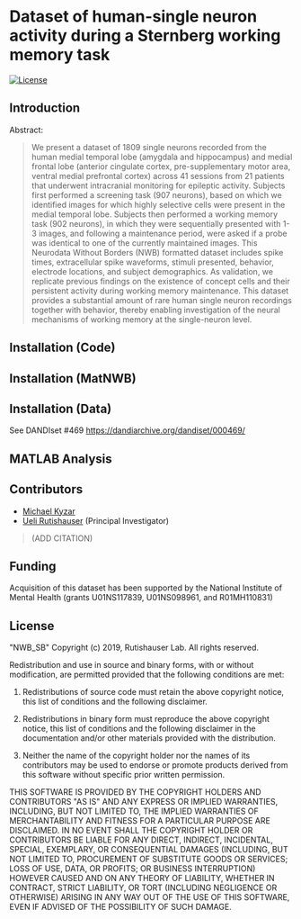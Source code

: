 # Dataset of human-single neuron activity during a Sternberg working memory task 

[![License](https://img.shields.io/badge/License-BSD%203--Clause-blue.svg)](https://opensource.org/licenses/BSD-3-Clause)
<!---
[![Generic badge](https://img.shields.io/badge/release-1.0.0-green.svg)](https://github.com/rutishauserlab/workinggmem-release-NWB/releases/)
[![Generic badge](https://img.shields.io/badge/DOI-10.17605/OSF.IO/HV7JA-orange.svg)](https://osf.io/hv7ja/)
-->
## Introduction

Abstract:
>We present a dataset of 1809 single neurons recorded from the human medial temporal lobe (amygdala and hippocampus) and medial frontal lobe (anterior cingulate cortex, pre-supplementary motor area, ventral medial prefrontal cortex) across 41 sessions from 21 patients that underwent intracranial monitoring for epileptic activity. Subjects first performed a screening task (907 neurons), based on which we identified images for which highly selective cells were present in the medial temporal lobe. Subjects then performed a working memory task (902 neurons), in which they were sequentially presented with 1-3 images, and following a maintenance period, were asked if a probe was identical to one of the currently maintained images. This Neurodata Without Borders (NWB) formatted dataset includes spike times, extracellular spike waveforms, stimuli presented, behavior, electrode locations, and subject demographics. As validation, we replicate previous findings on the existence of concept cells and their persistent activity during working memory maintenance.  This dataset provides a substantial amount of rare human single neuron recordings together with behavior, thereby enabling investigation of the neural mechanisms of working memory at the single-neuron level.

## Installation (Code)

## Installation (MatNWB)

## Installation (Data)
See DANDIset #469
https://dandiarchive.org/dandiset/000469/

## MATLAB Analysis

## Contributors
* [Michael Kyzar](mailto:kyzarnexus@gmail.com)
* [Ueli Rutishauser](mailto:Ueli.Rutishauser@cshs.org) (Principal Investigator)

>(ADD CITATION)

## Funding

Acquisition of this dataset has been supported by the National Institute of Mental Health (grants U01NS117839, U01NS098961, and R01MH110831)

## License 

"NWB_SB" Copyright (c) 2019, Rutishauser Lab. All rights reserved.

Redistribution and use in source and binary forms, with or without modification, are permitted provided that the following conditions are met:

1. Redistributions of source code must retain the above copyright notice, this list of conditions and the following disclaimer.

2. Redistributions in binary form must reproduce the above copyright notice, this list of conditions and the following disclaimer in the documentation and/or other materials provided with the distribution.

3. Neither the name of the copyright holder nor the names of its contributors may be used to endorse or promote products derived from this software without specific prior written permission.

THIS SOFTWARE IS PROVIDED BY THE COPYRIGHT HOLDERS AND CONTRIBUTORS "AS IS" AND ANY EXPRESS OR IMPLIED WARRANTIES, INCLUDING, BUT NOT LIMITED TO, THE IMPLIED WARRANTIES OF MERCHANTABILITY AND FITNESS FOR A PARTICULAR PURPOSE ARE DISCLAIMED. IN NO EVENT SHALL THE COPYRIGHT HOLDER OR CONTRIBUTORS BE LIABLE FOR ANY DIRECT, INDIRECT, INCIDENTAL, SPECIAL, EXEMPLARY, OR CONSEQUENTIAL DAMAGES (INCLUDING, BUT NOT LIMITED TO, PROCUREMENT OF SUBSTITUTE GOODS OR SERVICES; LOSS OF USE, DATA, OR PROFITS; OR BUSINESS INTERRUPTION) HOWEVER CAUSED AND ON ANY THEORY OF LIABILITY, WHETHER IN CONTRACT, STRICT LIABILITY, OR TORT (INCLUDING NEGLIGENCE OR OTHERWISE) ARISING IN ANY WAY OUT OF THE USE OF THIS SOFTWARE, EVEN IF ADVISED OF THE POSSIBILITY OF SUCH DAMAGE.


